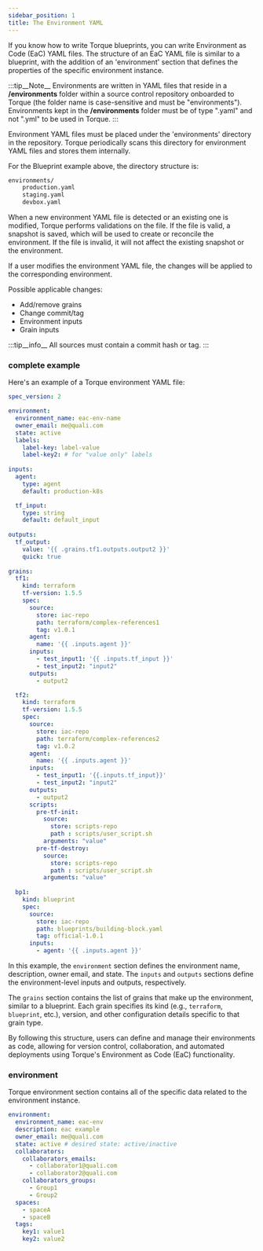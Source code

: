 ```yaml
---
sidebar_position: 1
title: The Environment YAML
---
```


If you know how to write Torque blueprints, you can write Environment as Code (EaC) YAML files. 
The structure of an EaC YAML file is similar to a blueprint, with the addition of an 'environment' section that defines the properties of the specific environment instance.


:::tip__Note__
Environments are written in YAML files that reside in a __/environments__ folder within a source control repository onboarded to Torque (the folder name is case-sensitive and must be "environments"). Environments kept in the  __/environments__  folder must be of type ".yaml" and not ".yml" to be used in Torque.
:::

Environment YAML files must be placed under the 'environments' directory in the repository. Torque periodically scans this directory for environment YAML files and stores them internally.

For the Blueprint example above, the directory structure is:

```bash
environments/
    production.yaml
    staging.yaml
    devbox.yaml
```

When a new environment YAML file is detected or an existing one is modified, Torque performs validations on the file. If the file is valid, a snapshot is saved, which will be used to create or reconcile the environment. If the file is invalid, it will not affect the existing snapshot or the environment.

If a user modifies the environment YAML file, the changes will be applied to the corresponding environment.

Possible applicable changes:
- Add/remove grains
- Change commit/tag
- Environment inputs
- Grain inputs

:::tip__info__
All sources must contain a commit hash or tag.
:::
   

### complete example

Here's an example of a Torque environment YAML file:

```yaml
spec_version: 2

environment:
  environment_name: eac-env-name
  owner_email: me@quali.com
  state: active
  labels:
    label-key: label-value
    label-key2: # for "value only" labels
     
inputs:
  agent:
    type: agent
    default: production-k8s

  tf_input:
    type: string
    default: default_input
    
outputs:
  tf_output: 
    value: '{{ .grains.tf1.outputs.output2 }}'
    quick: true
    
grains:
  tf1:
    kind: terraform
    tf-version: 1.5.5
    spec:
      source:
        store: iac-repo
        path: terraform/complex-references1
        tag: v1.0.1 
      agent:
        name: '{{ .inputs.agent }}'
      inputs:
        - test_input1: '{{ .inputs.tf_input }}'
        - test_input2: "input2"
      outputs:
        - output2

  tf2:
    kind: terraform
    tf-version: 1.5.5
    spec:
      source:
        store: iac-repo
        path: terraform/complex-references2
        tag: v1.0.2
      agent:
        name: '{{ .inputs.agent }}'
      inputs:
        - test_input1: '{{.inputs.tf_input}}'
        - test_input2: "input2"
      outputs:
        - output2
      scripts: 
        pre-tf-init:
          source:
            store: scripts-repo
            path : scripts/user_script.sh
          arguments: "value"
        pre-tf-destroy:
          source:
            store: scripts-repo
            path : scripts/user_script.sh
          arguments: "value"
  
  bp1:
    kind: blueprint
    spec:
      source:
        store: iac-repo
        path: blueprints/building-block.yaml
        tag: official-1.0.1
      inputs:
        - agent: '{{ .inputs.agent }}'
```

In this example, the `environment` section defines the environment name, description, owner email, and state. The `inputs` and `outputs` sections define the environment-level inputs and outputs, respectively.

The `grains` section contains the list of grains that make up the environment, similar to a blueprint. Each grain specifies its kind (e.g., `terraform`, `blueprint`, etc.), version, and other configuration details specific to that grain type.

By following this structure, users can define and manage their environments as code, allowing for version control, collaboration, and automated deployments using Torque's Environment as Code (EaC) functionality.

### environment
Torque environment section contains all of the specific data related to the environment instance.

```yaml
environment:
  environment_name: eac-env
  description: eac example
  owner_email: me@quali.com
  state: active # desired state: active/inactive
  collaborators: 
    collaborators_emails:
      - collaborator1@quali.com
      - collaborator2@quali.com
    collaborators_groups:
      - Group1
      - Group2
  spaces:
    - spaceA
    - spaceB
  tags:
    key1: value1
    key2: value2
```
